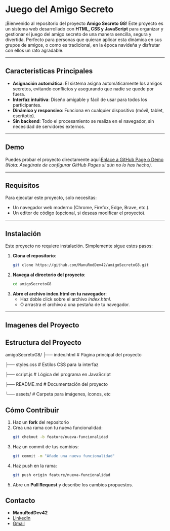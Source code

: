 # Juego del Amigo Secreto

¡Bienvenido al repositorio del proyecto **Amigo Secreto G8**! Este proyecto es un sistema web desarrollado con **HTML, CSS y JavaScript** para organizar y gestionar el juego del amigo secreto de una manera sencilla, segura y divertida. Perfecto para personas que quieran aplicar esta dinámica en sus grupos de amigos, o como es tradicional, en la época navideña y disfrutar con ellos un rato agradable.

---

## Caracteristicas Principales
- **Asignación automática**: El sistema asigna automáticamente los amigos secretos, evitando conflictos y asegurando que nadie se quede por fuera.
- **Interfaz intuitiva**: Diseño amigable y fácil de usar para todos los participantes.
- **Dinámico y responsivo**: Funciona en cualquier dispositivo (móvil, tablet, escritotio).
- **Sin backend**: Todo el procesamiento se realiza en el navegador, sin necesidad de servidores externos.

---

## Demo

Puedes probar el proyecto directamente aquí:[Enlace a GitHub Page o Demo](https://manuroddev42.github.io/amigoSecretoG8/)
*(Nota: Asegúrate de configurar GitHub Pages si aún no lo has hecho).*

---

## Requisitos

Para ejecutar este proyecto, solo necesitas:

- Un navegador web moderno (Chrome, Firefox, Edge, Brave, etc.).
- Un editor de código (opcional, si deseas modificar el proyecto).

---

## Instalación

Este proyecto no requiere instalación. Simplemente sigue estos pasos:

1. **Clona el repositorio**:
   ```bash
   git clone https://github.com/ManuRodDev42/amigoSecretoG8.git

2. **Navega al directorio del proyecto**:
   ```bash
   cd amigoSecretoG8

3. **Abre el archivo index.html en tu navegador**:
   - Haz doble click sobre el archivo *index.html*.
   - O arrastra el archivo a una pestaña de tu navegador.

---

## Imagenes del Proyecto

## Estructura del Proyecto

amigoSecretoG8/
├── index.html          # Página principal del proyecto

├── styles.css         # Estilos CSS para la interfaz

├── script.js          # Lógica del programa en JavaScript

├── README.md          # Documentación del proyecto

└── assets/            # Carpeta para imágenes, íconos, etc

## Cómo Contribuir

1. Haz un **fork** del repositorio
2. Crea una rama con tu nueva funcionalidad:
   ```Bash
   git chekout -b feature/nueva-funcionalidad
3. Haz un commit de tus cambios:
   ```Bash
   git commit -m "Añade una nueva funcionalidad"
4. Haz push en la rama:
   ```Bash
   git push origin feature/nueva-funcionalidad
5. Abre un **Pull Request** y describe los cambios propuestos.

## Contacto
- **ManuRodDev42**
- [LinkedIn](www.linkedin.com/in/manuel-rodriguez-5994b9279) 
- [Gmail](manuelalejandrorod4220@gmail.com)















